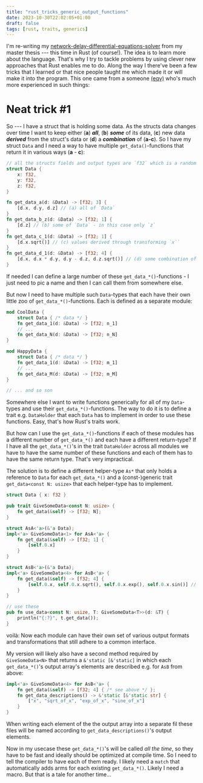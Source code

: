 ```yaml
---
title: "rust_tricks_generic_output_functions"
date: 2023-10-30T22:02:05+01:00
draft: false
tags: [rust, traits, generics]
---
```


I'm re-writing my [network-delay-differential-equations-solver](https://github.com/exo-cortex/dynamical_system_in_rust) from my master thesis --- this time in Rust (of course!). The idea is to learn more about the language. That's why I try to tackle problems by using clever new approaches that Rust enables me to do. 
Along the way I there've been a few tricks that I learned or that nice people taught me which made it or will make it into the program. This one came from a someone [(eqv)](https://github.com/eqv) who's much more experienced in such things:

# Neat trick #1

So --- I have a struct that is holding some data. As the structs data changes over time I want to keep either (**a**) ***all***, (**b**) ***some*** of its data, (**c**) new data ***derived*** from the struct's data or (**d**) a ***combination*** of (**a-c**). So I have my struct `Data` and I need a way to have multiple `get_data()`-functions that return it in various ways (**a** - **c**):

```rust
// all the structs fields and output types are `f32` which is a random choice.
struct Data {
    x: f32,
    y: f32,
    z: f32,
}

fn get_data_a(d: &Data) -> [f32; 3] {
    [d.x, d.y, d.z] // (a) all of `Data`
}
fn get_data_b_z(d: &Data) -> [f32; 1] {
    [d.z] // (b) some of `Data` - in this case only `z` 
}
fn get_data_c_1(d: &Data) -> [f32; 1] {
    [d.x.sqrt()] // (c) values derived through transforming `x`` 
}
fn get_data_d_1(d: &Data) -> [f32; 4] {
    [d.x, d.x * d.y, d.y - d.z, d.z.sqrt()] // (d) some combination of the above
}
```

If needed I can define a large number of these `get_data_*()`-functions - I just need to pic a name and then I can call them from somewhere else.

But now I need to have multiple such `Data`-types that each have their own little zoo of `get_data_*()`-functions. Each is defined as a separate module:

```rust
mod CoolData {
    struct Data { /* data */ }
    fn get_data_1(d: &Data) -> [f32; n_1]
    // ...
    fn get_data_N(d: &Data) -> [f32; n_N]
}

mod HappyData {
    struct Data { /* data */ }
    fn get_data_1(d: &Data) -> [f32; m_1]
    // ...
    fn get_data_M(d: &Data) -> [f32; m_M]
}

// ... and so son
```
Somewhere else I want to write functions generically for all of my `Data`-types and use their `get_data_*()`-functions. The way to do it is to define a trait e.g. `DataHolder` that each `Data` has to implement in order to use these functions. Easy, that's how Rust's traits work.

But how can I use the `get_data_*()`-functions if each of these modules has a different number of `get_data_*()` and each have a different return-type? If I have all the `get_data_*()`'s in the trait `DataHolder` across all modules we have to have the same number of these functions and each of them has to have the same return type. That's very impractical. 

The solution is to define a different helper-type `As*` that only holds a reference to `Data` for each `get_data_*()` and a (const-)generic trait `get_data<const N: usize>` that each helper-type has to implement.
```rust 
struct Data { x: f32 }

pub trait GiveSomeData<const N: usize> {
    fn get_data(&self) -> [f32; N];
}

struct AsA<'a>(&'a Data);
impl<'a> GiveSomeData<1> for AsA<'a> {
    fn get_data(&self) -> [f32; 1] {
        [self.0.x]
    }
}

struct AsB<'a>(&'a Data);
impl<'a> GiveSomeData<4> for AsB<'a> {
    fn get_data(&self) -> [f32; 4] {
        [self.0.x, self.0.x.sqrt(), self.0.x.exp(), self.0.x.sin()] // for example
    }
}

// use these 
pub fn use_data<const N: usize, T: GiveSomeData<T>>(d: &T) {
    println("{:?}", t.get_data());
}
```
voilà: Now each module can have their own set of various output formats and transformations that still adhere to a common interface. 

My version will likely also have a second method required by `GiveSomeData<N>` that returns a `&'static [&'static]` in which each `get_data_*()`'s output array's elements are described e.g. for `AsB` from above:

```rust
impl<'a> GiveSomeData<4> for AsB<'a> {
    fn get_data(&self) -> [f32; 4] { /* see above */ };
    fn get_data_descriptions() -> &'static [&'static str] {
        ["x", "sqrt_of_x", "exp_of_x", "sine_of_x"]
    }
}
```
When writing each element of the the output array into a separate fil these files will be named according to `get_data_descriptions()`'s output elements.

Now in my usecase these `get_data_*()`'s will be called _all the time_, so they have to be fast and ideally should be optimized at compile time. So I need to tell the compiler to have each of them ready. I likely need a `match` that automatically adds arms for each existing `get_data_*()`. Likely I need a macro. But that is a tale for another time...